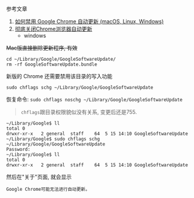 参考文章

1. [如何禁用 Google Chrome 自动更新 (macOS, Linux, Windows)](https://zhuanlan.zhihu.com/p/349454190?utm_id=0)
2. [彻底关闭Chrome浏览器自动更新](https://blog.csdn.net/weixin_37858453/article/details/126600461)
    - windows

~~Mac版直接删除更新程序, 有效~~

```
cd ~/Library/Google/GoogleSoftwareUpdate/
rm -rf GoogleSoftwareUpdate.bundle
```

新版的 Chrome 还需要禁用该目录的写入功能

```
sudo chflags schg ~/Library/Google/GoogleSoftwareUpdate
```

恢复命令: `sudo chflags noschg ~/Library/Google/GoogleSoftwareUpdate`

> `chflags`跟目录权限貌似没有关系, 变更后还是755.

```console
~/Library/Google$ ll
total 0
drwxr-xr-x   2 general  staff    64  5 15 14:10 GoogleSoftwareUpdate
~/Library/Google$ sudo chflags schg ~/Library/Google/GoogleSoftwareUpdate
Password:
~/Library/Google$ ll
total 0
drwxr-xr-x   2 general  staff    64  5 15 14:10 GoogleSoftwareUpdate
```

然后在"关于"页面, 就会显示

```
Google Chrome可能无法进行自动更新。
```
